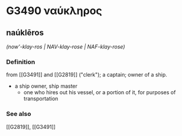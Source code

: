 # G3490 ναύκληρος

## naúklēros

_(now'-klay-ros | NAV-klay-rose | NAF-klay-rose)_

### Definition

from [[G3491]] and [[G2819]] ("clerk"); a captain; owner of a ship.

- a ship owner, ship master
  - one who hires out his vessel, or a portion of it, for purposes of transportation

### See also

[[G2819]], [[G3491]]

